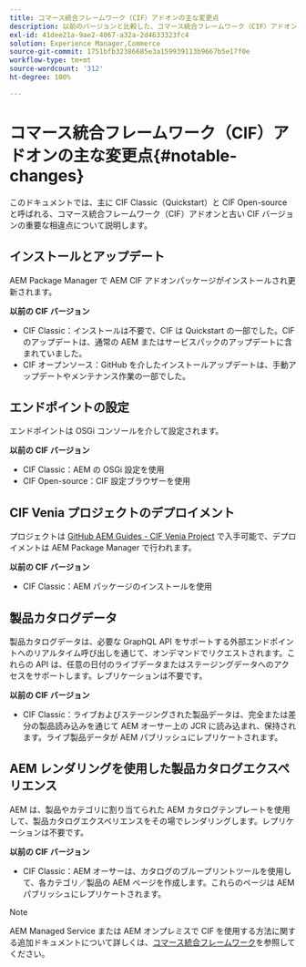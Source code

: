 ```yaml
---
title: コマース統合フレームワーク（CIF）アドオンの主な変更点
description: 以前のバージョンと比較した、コマース統合フレームワーク（CIF）アドオンの主な変更点です。
exl-id: 41dee21a-9ae2-4067-a32a-2d4633323fc4
solution: Experience Manager,Commerce
source-git-commit: 1751bfb32386685e3a159939113b9667b5e17f0e
workflow-type: tm+mt
source-wordcount: '312'
ht-degree: 100%

---
```


# コマース統合フレームワーク（CIF）アドオンの主な変更点{#notable-changes}

このドキュメントでは、主に CIF Classic（Quickstart）と CIF Open-source と呼ばれる、コマース統合フレームワーク（CIF）アドオンと古い CIF バージョンの重要な相違点について説明します。

## インストールとアップデート

AEM Package Manager で AEM CIF アドオンパッケージがインストールされ更新されます。

**以前の CIF バージョン**

* CIF Classic：インストールは不要で、CIF は Quickstart の一部でした。CIF のアップデートは、通常の AEM またはサービスパックのアップデートに含まれていました。
* CIF オープンソース：GitHub を介したインストールアップデートは、手動アップデートやメンテナンス作業の一部でした。

## エンドポイントの設定

エンドポイントは OSGi コンソールを介して設定されます。

**以前の CIF バージョン**

* CIF Classic：AEM の OSGi 設定を使用
* CIF Open-source：CIF 設定ブラウザーを使用

## CIF Venia プロジェクトのデプロイメント

プロジェクトは [GitHub AEM Guides - CIF Venia Project](https://github.com/adobe/aem-cif-guides-venia) で入手可能で、デプロイメントは AEM Package Manager で行われます。

**以前の CIF バージョン**

* CIF Classic：AEM パッケージのインストールを使用

## 製品カタログデータ

製品カタログデータは、必要な GraphQL API をサポートする外部エンドポイントへのリアルタイム呼び出しを通じて、オンデマンドでリクエストされます。これらの API は、任意の日付のライブデータまたはステージングデータへのアクセスをサポートします。レプリケーションは不要です。

**以前の CIF バージョン**

* CIF Classic：ライブおよびステージングされた製品データは、完全または差分の製品読み込みを通じて AEM オーサー上の JCR に読み込まれ、保持されます。ライブ製品データが AEM パブリッシュにレプリケートされます。

## AEM レンダリングを使用した製品カタログエクスペリエンス

AEM は、製品やカテゴリに割り当てられた AEM カタログテンプレートを使用して、製品カタログエクスペリエンスをその場でレンダリングします。レプリケーションは不要です。

**以前の CIF バージョン**

* CIF Classic：AEM オーサーは、カタログのブループリントツールを使用して、各カテゴリ／製品の AEM ページを作成します。これらのページは AEM パブリッシュにレプリケートされます。

>[!NOTE]
>
>AEM Managed Service または AEM オンプレミスで CIF を使用する方法に関する追加ドキュメントについて詳しくは、[コマース統合フレームワーク](https://www.adobe.io/apis/experiencecloud/commerce-integration-framework/getting-started.html)を参照してください。
